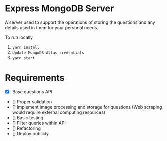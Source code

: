 # Express MongoDB Server

A server used to support the operations of storing the questions and any details used in them for your personal needs.

To run locally
1. ```yarn install```
2. ```Update MongoDB Atlas credentials```
3. ```yarn start```

# Requirements

- [x] Base questions API
- [] Proper validation
- [] Implement image processing and storage for questions (Web scraping would require external computing resources)
- [] Basic testing
- [] Filter queries within API
- [] Refactoring
- [] Deploy publicly